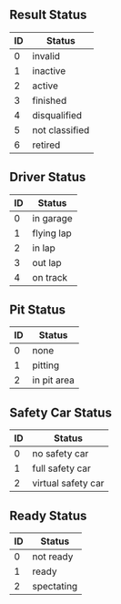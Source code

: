 ## Result Status

| ID  | Status         |
|-----|----------------|
| 0   | invalid        |
| 1   | inactive       |
| 2   | active         |
| 3   | finished       |
| 4   | disqualified   |
| 5   | not classified |
| 6   | retired        |

## Driver Status

| ID  | Status     |
|-----|------------|
| 0   | in garage  |
| 1   | flying lap |
| 2   | in lap     |
| 3   | out lap    |
| 4   | on track   |

## Pit Status

| ID  | Status      |
|-----|-------------|
| 0   | none        |
| 1   | pitting     |
| 2   | in pit area |

## Safety Car Status

| ID  | Status             |
|-----|--------------------|
| 0   | no safety car      |
| 1   | full safety car    |
| 2   | virtual safety car |

## Ready Status

| ID  | Status     |
|-----|------------|
| 0   | not ready  |
| 1   | ready      |
| 2   | spectating |